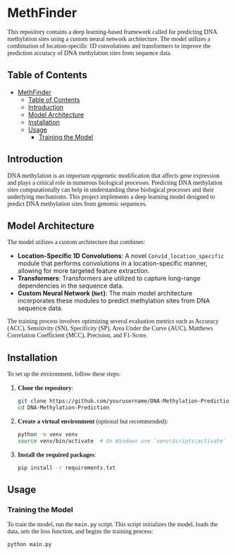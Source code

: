 # MethFinder

This repository contains a deep learning-based framework called for predicting DNA methylation sites using a custom neural network architecture. The model utilizes a combination of location-specific 1D convolutions and transformers to improve the prediction accuracy of DNA methylation sites from sequence data.

## Table of Contents

- [MethFinder](#methfinder)
  - [Table of Contents](#table-of-contents)
  - [Introduction](#introduction)
  - [Model Architecture](#model-architecture)
  - [Installation](#installation)
  - [Usage](#usage)
    - [Training the Model](#training-the-model)

## Introduction

DNA methylation is an important epigenetic modification that affects gene expression and plays a critical role in numerous biological processes. Predicting DNA methylation sites computationally can help in understanding these biological processes and their underlying mechanisms. This project implements a deep learning model designed to predict DNA methylation sites from genomic sequences.

## Model Architecture

The model utilizes a custom architecture that combines:
- **Location-Specific 1D Convolutions**: A novel `Conv1d_location_specific` module that performs convolutions in a location-specific manner, allowing for more targeted feature extraction.
- **Transformers**: Transformers are utilized to capture long-range dependencies in the sequence data.
- **Custom Neural Network (`Net`)**: The main model architecture incorporates these modules to predict methylation sites from DNA sequence data.

The training process involves optimizing several evaluation metrics such as Accuracy (ACC), Sensitivity (SN), Specificity (SP), Area Under the Curve (AUC), Matthews Correlation Coefficient (MCC), Precision, and F1-Score.

## Installation

To set up the environment, follow these steps:

1. **Clone the repository**:
    ```bash
    git clone https://github.com/yourusername/DNA-Methylation-Prediction.git
    cd DNA-Methylation-Prediction
    ```

2. **Create a virtual environment** (optional but recommended):
    ```bash
    python -m venv venv
    source venv/bin/activate  # On Windows use `venv\Scripts\activate`
    ```

3. **Install the required packages**:
    ```bash
    pip install -r requirements.txt
    ```

## Usage

### Training the Model

To train the model, run the `main.py` script. This script initializes the model, loads the data, sets the loss function, and begins the training process:

```bash
python main.py
```

<style>
p {
    font-family: "Times New Roman", serif;
}
</style>
